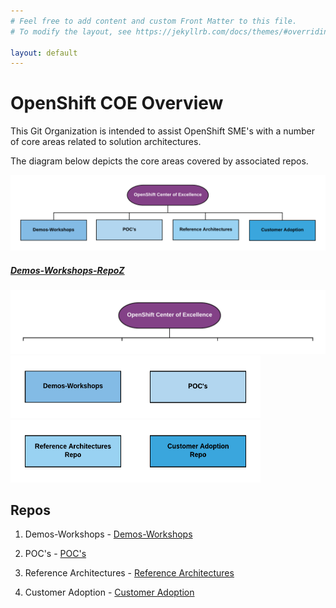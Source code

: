 ```yaml
---
# Feel free to add content and custom Front Matter to this file.
# To modify the layout, see https://jekyllrb.com/docs/themes/#overriding-theme-defaults

layout: default
---
```


OpenShift COE Overview
====================================
This Git Organization is intended to assist OpenShift SME's with a number of core areas related to solution architectures.

The diagram below depicts the core areas covered by associated repos.

   ![OpenShift Center of Excellence Project Overview](docs/images/header-overview.png?raw=true "OpenShift Center of Excellence Project Overview")  
   ##### [Demos-Workshops-RepoZ](https://github.com/ocp-coe/demos-workshops/)  

   <a href="https://github.com/ocp-coe/overview" target="_blank"><img src="docs/images/overview.png" alt="Overview"></a>  
   <a href="https://github.com/ocp-coe/demos-workshops" target="_blank"><img src="docs/images/demo-workshop.png" alt="Demo Workshopts" width="200" height="100" border="0"></a><a href="https://github.com/ocp-coe/pocs" target="_blank"><img src="docs/images/poc.png" alt="Proof of Concepts" width="200" height="100" border="0"></a><a href="https://github.com/ocp-coe/reference-architectures" target="_blank"><img src="docs/images/ref-arch-repo.png" alt="Reference Architectures Repo" width="200" height="100" border="0"></a><a href="https://github.com/ocp-coe/customer-adoption" target="_blank"><img src="docs/images/customer-adoption.png" alt="Customer Adoption Repo" width="200" height="100" border="0"></a>  

Repos
--------

1. Demos-Workshops - [Demos-Workshops](https://github.com/ocp-coe/demos-workshops/)

2. POC's - [POC's](https://github.com/ocp-coe/pocs/)

3. Reference Architectures - [Reference Architectures](https://github.com/ocp-coe/reference-architectures/)

4. Customer Adoption - [Customer Adoption](https://github.com/ocp-coe/customer-adoption/)
